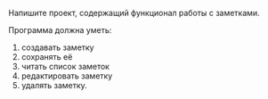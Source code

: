 Напишите проект, содержащий функционал работы с заметками. 

Программа должна уметь:
1. создавать заметку 
2. сохранять её
3. читать список заметок
4. редактировать заметку
5. удалять заметку.